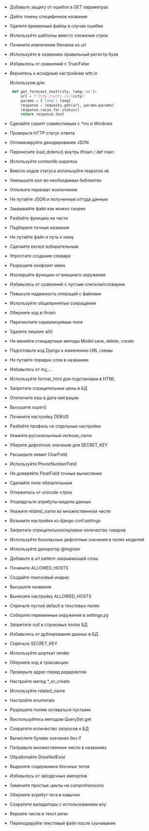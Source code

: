 * Добавьте защиту от ошибок в GET параметрах
* Дайте токену специфичное название
* Удалите временные файлы в случае ошибки
* Используйте шаблоны вместо сложения строк
* Почините извлечение filename из url
* Используйте в названиях правильный регистр букв
* Избавьтесь от сравнений с True/False
* Вернитесь к исходным настройкам wttr.in

   Используем для:
   ```python
    def get_forecast_text(city, lang='en'):
        url = f'http://wttr.in/{city}'
        params = {'lang': lang}
        response = requests.get(url, params=params)
        response.raise_for_status()
        return response.text
    ```

* Сделайте скрипт совместимым с *nix и Windows
* Проверьте HTTP статус ответа
* Оптимизируйте декодирование JSON
* Перенесите load_dotenv() внутрь ifmain / def main
* Используйте contextlib.suppress
* Вместо кодов статуса используйте response.ok
* Уменьшите кол-во необходимых библиотек
* Отложите перехват исключения
* Не путайте JSON и полученные оттуда данные
* Закрывайте файл как можно скорее
* Разбейте функцию на части
* Подберите точные названия
* Не путайте файл и путь к нему
* Сделайте except избирательным
* Упростите создание словаря
* Разрешите конфликт имен
* Изолируйте функцию от внешнего окружения
* Избавьтесь от сравнений с пустым списком/словарем
* Повысьте надежность операций с файлами
* Используйте общепринятые сокращения
* Оберните код в ifmain
* Перечислите сериализуемые поля
* Удалите лишние all()
* Не меняйте стандартные методы Model.save, delete, create
* Подготовьте код Django к изменению URL схемы
* Не путайте порядок слов в названиях
* Избавьтесь от my_...
* Используйте format_html для подстановки в HTML
* Запретите отрицательные цены в БД
* Отключите кэш в дата-миграции
* Высушите super()
* Почините настройку DEBUG
* Разбейте профиль на отдельные настройки
* Укажите русскоязычный verbose_name
* Уберите дефолтное значение для SECRET_KEY
* Расширьте лимит CharField
* Используйте PhoneNumberField
* Не доверяйте FloatField точные вычисления
* Сделайте поле обязательным
* Откажитесь от unicode-строк
* Упорядочьте атрибуты модели данных
* Укажите related_name во множественном числе
* Возьмите настройки из django.conf.settings
* Запретите отрицательное/нулевое количество товаров
* Используйте безопасные дефолтные значения в полях моделей
* Используйте декоратор @register
* Добавьте в url pattern закрывающий слэш
* Почините ALLOWED_HOSTS
* Создайте поисковый индекс
* Высушите названия
* Вынесите настройку ALLOWED_HOSTS
* Спрячьте пустой default в текстовых полях
* Соберите переменные окружения в settings.py
* Запретите null в строковых полях БД
* Избавьтесь от дублирования данных в БД
* Спрячьте SECRET_KEY
* Используйте шорткат render
* Оберните код в транзакцию
* Проверьте адрес перед редиректом
* Настройте метод *_or_create
* Используйте related_name
* Настройте enumerate
* Разрешите полям оставаться пустыми
* Воспользуйтесь методом QuerySet.get
* Сократите количество запросов к БД
* Вычислите булево значение без if
* Поправьте множественное число в названиях
* Обработайте DoesNotExist
* Выделите содержимое блочных тегов
* Избавьтесь от звёздочных импортов
* Замените простые циклы на comprehensions
* Оберните атрибут тега в кавычки
* Сократите валидаторы с использованием any
* Верните числа в текст речи
* Перекодируйте текстовый файл после скачивания
